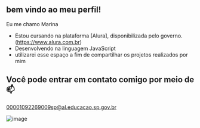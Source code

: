 ## bem vindo ao meu perfil! 

Eu me chamo Marina

- Estou cursando na plataforma [Alura], disponibilizada pelo governo.(https://www.alura.com.br)
- Desenvolvendo na linguagem JavaScript
- utilizarei esse espaço a fim de compartilhar os projetos realizados por mim

## Você pode entrar em contato comigo por meio de 📫

00001092269009sp@al.educacao.sp.gov.br

![image](https://github.com/3AMMC021/3AMMC021/assets/170571462/cee925c1-23cc-4c7e-9afb-57d7d6239274)
